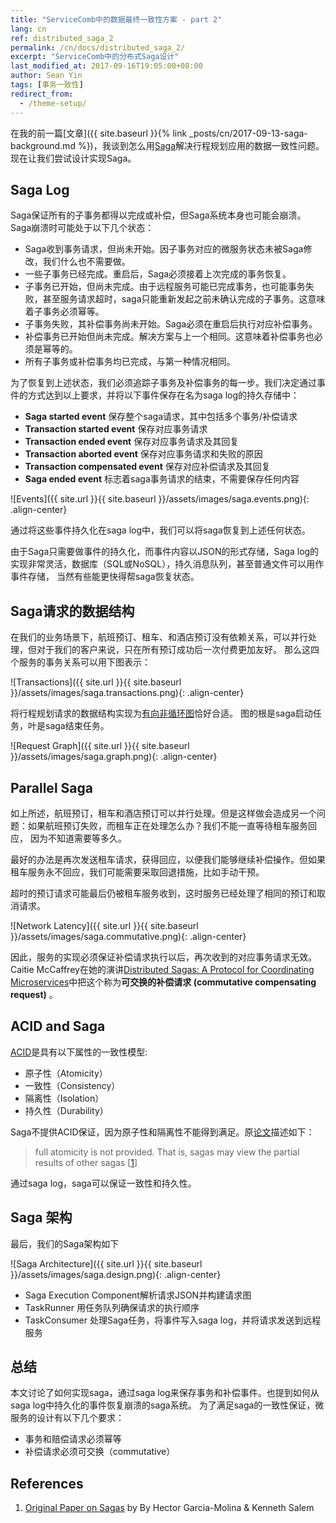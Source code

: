 ```yaml
---
title: "ServiceComb中的数据最终一致性方案 - part 2"
lang: cn
ref: distributed_saga_2
permalink: /cn/docs/distributed_saga_2/
excerpt: "ServiceComb中的分布式Saga设计"
last_modified_at: 2017-09-16T19:05:00+08:00
author: Sean Yin
tags: [事务一致性]
redirect_from:
  - /theme-setup/
---
```


在我的前一篇[文章]({{ site.baseurl }}{% link _posts/cn/2017-09-13-saga-background.md %})，我谈到怎么用[Saga][1]解决行程规划应用的数据一致性问题。
现在让我们尝试设计实现Saga。

## Saga Log
Saga保证所有的子事务都得以完成或补偿，但Saga系统本身也可能会崩溃。Saga崩溃时可能处于以下几个状态：
* Saga收到事务请求，但尚未开始。因子事务对应的微服务状态未被Saga修改，我们什么也不需要做。
* 一些子事务已经完成。重启后，Saga必须接着上次完成的事务恢复。
* 子事务已开始，但尚未完成。由于远程服务可能已完成事务，也可能事务失败，甚至服务请求超时，saga只能重新发起之前未确认完成的子事务。这意味着子事务必须幂等。
* 子事务失败，其补偿事务尚未开始。Saga必须在重启后执行对应补偿事务。
* 补偿事务已开始但尚未完成。解决方案与上一个相同。这意味着补偿事务也必须是幂等的。
* 所有子事务或补偿事务均已完成，与第一种情况相同。

为了恢复到上述状态，我们必须追踪子事务及补偿事务的每一步。我们决定通过事件的方式达到以上要求，并将以下事件保存在名为saga log的持久存储中：
* **Saga started event** 保存整个saga请求，其中包括多个事务/补偿请求
* **Transaction started event** 保存对应事务请求
* **Transaction ended event** 保存对应事务请求及其回复
* **Transaction aborted event** 保存对应事务请求和失败的原因
* **Transaction compensated event** 保存对应补偿请求及其回复
* **Saga ended event** 标志着saga事务请求的结束，不需要保存任何内容

![Events]({{ site.url }}{{ site.baseurl }}/assets/images/saga.events.png){: .align-center}

通过将这些事件持久化在saga log中，我们可以将saga恢复到上述任何状态。

由于Saga只需要做事件的持久化，而事件内容以JSON的形式存储，Saga log的实现非常灵活，数据库（SQL或NoSQL），持久消息队列，甚至普通文件可以用作事件存储，
当然有些能更快得帮saga恢复状态。

## Saga请求的数据结构
在我们的业务场景下，航班预订、租车、和酒店预订没有依赖关系，可以并行处理，但对于我们的客户来说，只在所有预订成功后一次付费更加友好。
那么这四个服务的事务关系可以用下图表示：

![Transactions]({{ site.url }}{{ site.baseurl }}/assets/images/saga.transactions.png){: .align-center}

将行程规划请求的数据结构实现为[有向非循环图](https://en.wikipedia.org/wiki/Directed_acyclic_graph)恰好合适。
图的根是saga启动任务，叶是saga结束任务。

![Request Graph]({{ site.url }}{{ site.baseurl }}/assets/images/saga.graph.png){: .align-center}

## Parallel Saga
如上所述，航班预订，租车和酒店预订可以并行处理。但是这样做会造成另一个问题：如果航班预订失败，而租车正在处理怎么办？我们不能一直等待租车服务回应，
因为不知道需要等多久。

最好的办法是再次发送租车请求，获得回应，以便我们能够继续补偿操作。但如果租车服务永不回应，我们可能需要采取回退措施，比如手动干预。

超时的预订请求可能最后仍被租车服务收到，这时服务已经处理了相同的预订和取消请求。

![Network Latency]({{ site.url }}{{ site.baseurl }}/assets/images/saga.commutative.png){: .align-center}

因此，服务的实现必须保证补偿请求执行以后，再次收到的对应事务请求无效。
Caitie McCaffrey在她的演讲[Distributed Sagas: A Protocol for Coordinating Microservices](https://www.youtube.com/watch?v=1H6tounpnG8)中把这个称为**可交换的补偿请求 (commutative compensating request)** 。

## ACID and Saga
[ACID](https://en.wikipedia.org/wiki/ACID)是具有以下属性的一致性模型:
* 原子性（Atomicity）
* 一致性（Consistency）
* 隔离性（Isolation）
* 持久性（Durability）

Saga不提供ACID保证，因为原子性和隔离性不能得到满足。原[论文][1]描述如下： 
>full atomicity is not provided. That is, sagas may view the partial results of other sagas [[1]]

通过saga log，saga可以保证一致性和持久性。

## Saga 架构
最后，我们的Saga架构如下

![Saga Architecture]({{ site.url }}{{ site.baseurl }}/assets/images/saga.design.png){: .align-center}

* Saga Execution Component解析请求JSON并构建请求图
* TaskRunner 用任务队列确保请求的执行顺序
* TaskConsumer 处理Saga任务，将事件写入saga log，并将请求发送到远程服务

## 总结
本文讨论了如何实现saga，通过saga log来保存事务和补偿事件。也提到如何从saga log中持久化的事件恢复崩溃的saga系统。
为了满足saga的一致性保证，微服务的设计有以下几个要求：
* 事务和赔偿请求必须幂等
* 补偿请求必须可交换（commutative）

## References
1. [Original Paper on Sagas][1] by By Hector Garcia-Molina & Kenneth Salem

[1]:https://www.cs.cornell.edu/andru/cs711/2002fa/reading/sagas.pdf
